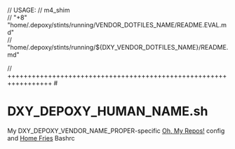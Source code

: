 // USAGE:
//   m4_shim \
//     "+8" "home/.depoxy/stints/running/VENDOR_DOTFILES_NAME/README.EVAL.md" \
//     "home/.depoxy/stints/running/${DXY_VENDOR_DOTFILES_NAME}/README.md"

// +++++++++++++++++++++++++++++++++++++++++++++++++++++++++++++++++ #

# DXY_DEPOXY_HUMAN_NAME.sh

My DXY_DEPOXY_VENDOR_NAME_PROPER-specific [Oh, My Repos!](https://github.com/landonb/ohmyrepos)
config and [Home Fries](https://github.com/landonb/home-fries) Bashrc
